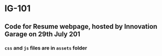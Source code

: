 # IG-101

## Code for Resume webpage, hosted by Innovation Garage on 29th July 201

### `css` and `js` files are in `assets` folder
